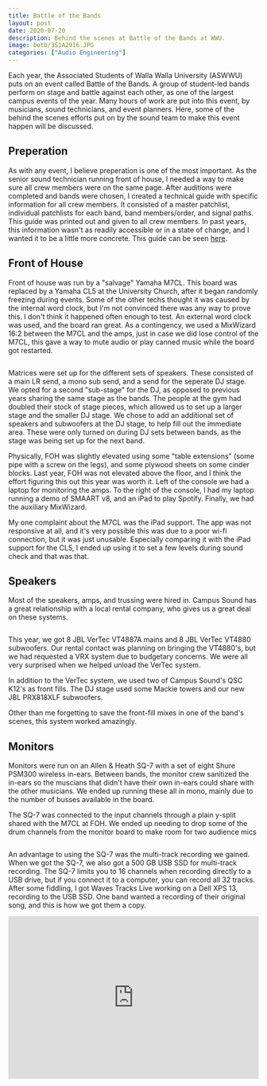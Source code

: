 ```yaml
---
title: Battle of the Bands
layout: post
date: 2020-07-20
description: Behind the scenes at Battle of the Bands at WWU.
image: botb/3S1A2916.JPG
categories: ["Audio Engineering"]
---
```


Each year, the Associated Students of Walla Walla University (ASWWU) puts on an event called Battle of the Bands. A group of student-led bands perform on stage and battle against each other, as one of the largest campus events of the year. Many hours of work are put into this event, by musicians, sound technicians, and event planners. Here, some of the behind the scenes efforts put on by the sound team to make this event happen will be discussed.

## Preperation

As with any event, I believe preperation is one of the most important. As the senior sound technician running front of house, I needed a way to make sure all crew members were on the same page. After auditions were completed and bands were chosen, I created a technical guide with specific information for all crew members. It consisted of a master patchlist, individual patchlists for each band, band members/order, and signal paths. This guide was printed out and given to all crew members. In past years, this information wasn't as readily accessible or in a state of change, and I wanted it to be a little more concrete. This guide can be seen [here](/img/botb/BOTB_2020.pdf).

## Front of House

Front of house was run by a "salvage" Yamaha M7CL. This board was replaced by a Yamaha CL5 at the University Church, after it began randomly freezing during events. Some of the other techs thought it was caused by the internal word clock, but I'm not convinced there was any way to prove this. I don't think it happened often enough to test. An external word clock was used, and the board ran great. As a contingency, we used a MixWizard 16:2 between the M7CL and the amps, just in case we did lose control of the M7CL, this gave a way to mute audio or play canned music while the board got restarted.

<img class="card-img" src="/img/botb/EOR_4453.JPG" alt="">

Matrices were set up for the different sets of speakers. These consisted of a main LR send, a mono sub send, and a send for the seperate DJ stage. We opted for a second "sub-stage" for the DJ, as opposed to previous years sharing the same stage as the bands. The people at the gym had doubled their stock of stage pieces, which allowed us to set up a larger stage and the smaller DJ stage. We chose to add an additional set of speakers and subwoofers at the DJ stage, to help fill out the immediate area. These were only turned on during DJ sets between bands, as the stage was being set up for the next band.

Physically, FOH was slightly elevated using some "table extensions" (some pipe with a screw on the legs), and some plywood sheets on some cinder blocks. Last year, FOH was not elevated above the floor, and I think the effort figuring this out this year was worth it. Left of the console we had a laptop for monitoring the amps. To the right of the console, I had my laptop running a demo of SMAART v8, and an iPad to play Spotify. Finally, we had the auxiliary MixWizard.

My one complaint about the M7CL was the iPad support. The app was not responsive at all, and it's very possible this was due to a poor wi-fi connection, but it was just unusable. Especially comparing it with the iPad support for the CL5, I ended up using it to set a few levels during sound check and that was that.

## Speakers

Most of the speakers, amps, and trussing were hired in. Campus Sound has a great relationship with a local rental company, who gives us a great deal on these systems.  

<img class="card-img" src="/img/botb/EOR_4413.JPG" alt="">



This year, we got 8 JBL VerTec VT4887A mains and 8 JBL VerTec VT4880 subwoofers. Our rental contact was planning on bringing the VT4880's, but we had requested a VRX system due to budgetary concerns. We were all very surprised when we helped unload the VerTec system.

In addition to the VerTec system, we used two of Campus Sound's QSC K12's as front fills. The DJ stage used some Mackie towers and our new JBL PRX818XLF subwoofers.

Other than me forgetting to save the front-fill mixes in one of the band's scenes, this system worked amazingly.

## Monitors

Monitors were run on an Allen & Heath SQ-7 with a set of eight Shure PSM300 wireless in-ears. Between bands, the monitor crew sanitized the in-ears so the muscians that didn't have their own in-ears could share with the other musicians. We ended up running these all in mono, mainly due to the number of busses available in the board.

The SQ-7 was connected to the input channels through a plain y-split shared with the M7CL at FOH. We ended up needing to drop some of the drum channels from the monitor board to make room for two audience mics

<img class="card-img" src="/img/botb/EOR_4420.JPG" alt="">

An advantage to using the SQ-7 was the multi-track recording we gained. When we got the SQ-7, we also got a 500 GB USB SSD for multi-track recording. The SQ-7 limits you to 16 channels when recording directly to a USB drive, but if you connect it to a computer, you can record all 32 tracks. After some fiddling, I got Waves Tracks Live working on a Dell XPS 13, recording to the USB SSD. One band wanted a recording of their original song, and this is how we got them a copy. 

<div style='position:relative; padding-bottom:calc(56% + 44px)'><iframe src='https://gfycat.com/ifr/glumgrandiosehochstettersfrog' frameborder='0' scrolling='no' width='100%' height='100%' style='position:absolute;top:0;left:0;' allowfullscreen></iframe></div>


